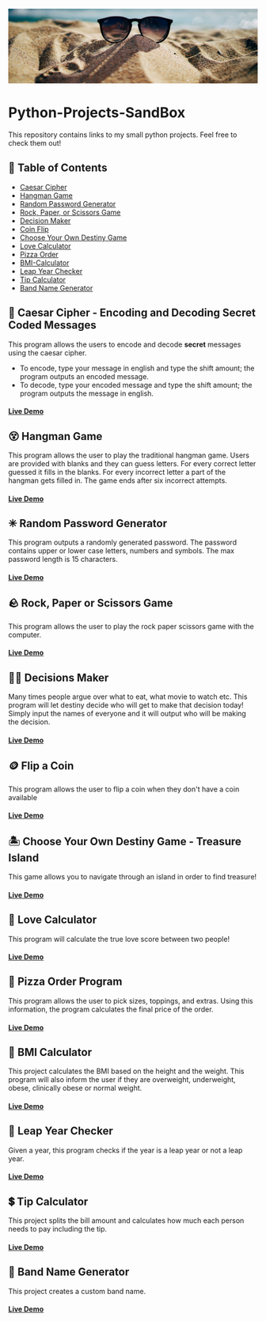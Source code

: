 ![](https://github.com/nareshribabu/Python-Projects-SandBox/blob/main/sandboxPic.jpg)
# Python-Projects-SandBox
This repository contains links to my small python projects. Feel free to check them out!

## 📝 Table of Contents
- [Caesar Cipher](https://github.com/nareshribabu/Python-Projects-SandBox#-caesar-cipher---encoding-and-decoding-secret-coded-messages)
- [Hangman Game](https://github.com/nareshribabu/Python-Projects-SandBox#-hangman-game)
- [Random Password Generator](https://github.com/nareshribabu/Python-Projects-SandBox#%EF%B8%8E-random-password-generator)
- [Rock, Paper, or Scissors Game](https://github.com/nareshribabu/Python-Projects-SandBox/blob/main/README.md#-rock-paper-or-scissors-game)
- [Decision Maker](https://github.com/nareshribabu/Python-Projects-SandBox/blob/main/README.md#%EF%B8%8F-decisions-maker)
- [Coin Flip](https://github.com/nareshribabu/Python-Projects-SandBox/blob/main/README.md#-flip-a-coin)
- [Choose Your Own Destiny Game](https://github.com/nareshribabu/Python-Projects-SandBox#-choose-your-own-destiny-game---treasure-island)
- [Love Calculator](https://github.com/nareshribabu/Python-Projects-SandBox/blob/main/README.md#-love-calculator)
- [Pizza Order](https://github.com/nareshribabu/Python-Projects-SandBox/blob/main/README.md#-pizza-order-program)
- [BMI-Calculator](https://github.com/nareshribabu/Python-Projects-SandBox/blob/main/README.md#-bmi-calculator)
- [Leap Year Checker](https://github.com/nareshribabu/Python-Projects-SandBox/blob/main/README.md#-leap-year-checker)
- [Tip Calculator](https://github.com/nareshribabu/Python-Projects-SandBox#-tip-calculator)
- [Band Name Generator](https://github.com/nareshribabu/Python-Projects-SandBox#-band-name-generator)

## 🥸 Caesar Cipher - Encoding and Decoding Secret Coded Messages
This program allows the users to encode and decode **secret** messages using the caesar cipher. 
- To encode, type your message in english and type the shift amount; the program outputs an encoded message. 
- To decode, type your encoded message and type the shift amount; the program outputs the message in english.
#### [Live Demo](https://repl.it/@nareshri/caesar-cipher-encoder-decoder?embed=1&output=1#main.py)

## 😵 Hangman Game
This program allows the user to play the traditional hangman game. Users are provided with blanks and they can guess letters. For every correct letter guessed it fills in the blanks. For every incorrect letter a part of the hangman gets filled in. The game ends after six incorrect attempts.
#### [Live Demo](https://repl.it/@nareshri/Hangman-Game?embed=1&output=1#main.py)

## ✳︎ Random Password Generator
This program outputs a randomly generated password. The password contains upper or lower case letters, numbers and symbols. The max password length is 15 characters.
#### [Live Demo](https://repl.it/@nareshri/random-password-generator?embed=1&output=1#main.py)

## 🪨 Rock, Paper or Scissors Game
This program allows the user to play the rock paper scissors game with the computer.
#### [Live Demo](https://repl.it/@nareshri/rock-paper-scissors-game?embed=1&output=1#main.py)

## 🤷‍♀️ Decisions Maker
Many times people argue over what to eat, what movie to watch etc. This program will let destiny decide who will get to make that decision today! Simply input the names of everyone and it will output who will be making the decision.
#### [Live Demo](https://repl.it/@nareshri/Decisions?embed=1&output=1#main.py)

## 🪙 Flip a Coin
This program allows the user to flip a coin when they don't have a coin available
#### [Live Demo](https://repl.it/@nareshri/Coin-Toss?embed=1&output=1#main.py)

## 🏝 Choose Your Own Destiny Game - Treasure Island
This game allows you to navigate through an island in order to find treasure!
#### [Live Demo](https://repl.it/@nareshri/choose-your-own-destiny?embed=1&output=1#main.py)

## 💖 Love Calculator 
This program will calculate the true love score between two people!
#### [Live Demo](https://repl.it/@nareshri/Love-Calculator?embed=1&output=1#main.py)

## 🍕 Pizza Order Program
This program allows the user to pick sizes, toppings, and extras. Using this information, the program calculates the final price of the order.
#### [Live Demo](https://repl.it/@nareshri/Pizza-Order-Program?embed=1&output=1#main.py)

## 💪 BMI Calculator
This project calculates the BMI based on the height and the weight. This program will also inform the user if they are overweight, underweight, obese, clinically obese or normal weight.
#### [Live Demo](https://repl.it/@nareshri/BMI-Calculator?embed=1&output=1#main.py)

## 📆 Leap Year Checker
Given a year, this program checks if the year is a leap year or not a leap year.
#### [Live Demo](https://repl.it/@nareshri/Leap-Year-Checker?embed=1&output=1#main.py)

## 💲 Tip Calculator
This project splits the bill amount and calculates how much each person needs to pay including the tip.
#### [Live Demo](https://repl.it/@nareshri/tip-calculator?embed=1&output=1#main.py)

## 🎸 Band Name Generator
This project creates a custom band name.
#### [Live Demo](https://repl.it/@nareshri/band-name-generator?embed=1&output=1#main.py)
